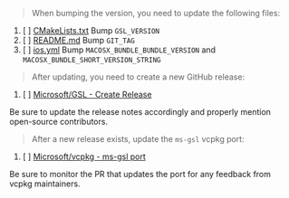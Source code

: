 > When bumping the version, you need to update the following files:

1. [ ] [CMakeLists.txt](../CMakeLists.txt) Bump `GSL_VERSION`
1. [ ] [README.md](../README.md) Bump `GIT_TAG`
1. [ ] [ios.yml](../.github/workflows/ios.yml) Bump `MACOSX_BUNDLE_BUNDLE_VERSION` and
`MACOSX_BUNDLE_SHORT_VERSION_STRING`

> After updating, you need to create a new GitHub release:

1. [ ] [Microsoft/GSL - Create Release](https://github.com/microsoft/GSL/releases/new)

Be sure to update the release notes accordingly and properly mention open-source
contributors.

> After a new release exists, update the `ms-gsl` vcpkg port:

1. [ ] [Microsoft/vcpkg - ms-gsl port](https://github.com/microsoft/vcpkg/tree/master/ports/ms-gsl)

Be sure to monitor the PR that updates the port for any feedback from vcpkg maintainers.
